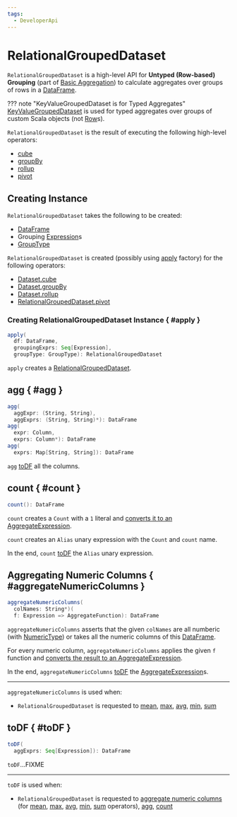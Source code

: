 ```yaml
---
tags:
  - DeveloperApi
---
```


# RelationalGroupedDataset

`RelationalGroupedDataset` is a high-level API for **Untyped (Row-based) Grouping** (part of [Basic Aggregation](aggregations/index.md)) to calculate aggregates over groups of rows in a [DataFrame](DataFrame.md).

??? note "KeyValueGroupedDataset is for Typed Aggregates"
    [KeyValueGroupedDataset](KeyValueGroupedDataset.md) is used for typed aggregates over groups of custom Scala objects (not [Row](Row.md)s).

`RelationalGroupedDataset` is the result of executing the following high-level operators:

* [cube](aggregations/index.md#cube)
* [groupBy](aggregations/index.md#groupBy)
* [rollup](aggregations/index.md#rollup)
* [pivot](aggregations/index.md#pivot)

## Creating Instance

`RelationalGroupedDataset` takes the following to be created:

* <span id="df"> [DataFrame](DataFrame.md)
* <span id="groupingExprs"> Grouping [Expression](expressions/Expression.md)s
* <span id="groupType"> [GroupType](aggregations/index.md#GroupType)

`RelationalGroupedDataset` is created (possibly using [apply](#apply) factory) for the following operators:

* [Dataset.cube](Dataset.md#cube)
* [Dataset.groupBy](Dataset.md#groupBy)
* [Dataset.rollup](Dataset.md#rollup)
* [RelationalGroupedDataset.pivot](#pivot)

### Creating RelationalGroupedDataset Instance { #apply }

```scala
apply(
  df: DataFrame,
  groupingExprs: Seq[Expression],
  groupType: GroupType): RelationalGroupedDataset
```

`apply` creates a [RelationalGroupedDataset](#creating-instance).

## agg { #agg }

```scala
agg(
  aggExpr: (String, String),
  aggExprs: (String, String)*): DataFrame
agg(
  expr: Column,
  exprs: Column*): DataFrame
agg(
  exprs: Map[String, String]): DataFrame
```

`agg` [toDF](#toDF) all the columns.

## count { #count }

```scala
count(): DataFrame
```

`count` creates a `Count` with a `1` literal and [converts it to an AggregateExpression](expressions/AggregateFunction.md#toAggregateExpression).

`count` creates an `Alias` unary expression with the `Count` and `count` name.

In the end, `count` [toDF](#toDF) the `Alias` unary expression.

## Aggregating Numeric Columns { #aggregateNumericColumns }

```scala
aggregateNumericColumns(
  colNames: String*)(
  f: Expression => AggregateFunction): DataFrame
```

`aggregateNumericColumns` asserts that the given `colNames` are all numberic (with [NumericType](types/index.md#NumericType)) or takes all the numeric columns of this [DataFrame](#df).

For every numeric column, `aggregateNumericColumns` applies the given `f` function and [converts the result to an AggregateExpression](expressions/AggregateFunction.md#toAggregateExpression).

In the end, `aggregateNumericColumns` [toDF](#toDF) the [AggregateExpression](expressions/AggregateExpression.md)s.

---

`aggregateNumericColumns` is used when:

* `RelationalGroupedDataset` is requested to [mean](#mean), [max](#max), [avg](#avg), [min](#min), [sum](#sum)

## toDF { #toDF }

```scala
toDF(
  aggExprs: Seq[Expression]): DataFrame
```

`toDF`...FIXME

---

`toDF` is used when:

* `RelationalGroupedDataset` is requested to [aggregate numeric columns](#aggregateNumericColumns) (for [mean](#mean), [max](#max), [avg](#avg), [min](#min), [sum](#sum) operators), [agg](#agg), [count](#count)

<!---
## Review Me

!!! note
    [spark.sql.retainGroupColumns](../configuration-properties.md#spark.sql.retainGroupColumns) configuration property controls whether to retain columns used for aggregation or not (../in `RelationalGroupedDataset` operators).

=== [[agg]] Computing Aggregates Using Aggregate Column Expressions or Function Names -- `agg` Operator

`agg` creates a [DataFrame](../DataFrame.md) with the rows being the result of executing grouping expressions (../specified using [Column](../Column.md)s or names) over row groups.

!!! NOTE
    There are [untyped](../Column.md) and [typed](../TypedColumn.md) column expressions.

```scala
val countsAndSums = spark
  .range(10)
  .withColumn("group", 'id % 2)
  .groupBy("group")
  .agg(count("id") as "count", sum("id") as "sum")
```

Internally, `agg` [creates a DataFrame](#toDF) with `Aggregate` or `Pivot` logical operators.

```text
// groupBy above
scala> println(countsAndSums.queryExecution.logical.numberedTreeString)
00 'Aggregate [group#179L], [group#179L, count('id) AS count#188, sum('id) AS sum#190]
01 +- Project [id#176L, (id#176L % cast(2 as bigint)) AS group#179L]
02    +- Range (0, 10, step=1, splits=Some(8))

// rollup operator
val rollupQ = spark.range(2).rollup('id).agg(count('id))
scala> println(rollupQ.queryExecution.logical.numberedTreeString)
00 'Aggregate [rollup('id)], [unresolvedalias('id, None), count('id) AS count(id)#267]
01 +- Range (0, 2, step=1, splits=Some(8))

// cube operator
val cubeQ = spark.range(2).cube('id).agg(count('id))
scala> println(cubeQ.queryExecution.logical.numberedTreeString)
00 'Aggregate [cube('id)], [unresolvedalias('id, None), count('id) AS count(id)#280]
01 +- Range (0, 2, step=1, splits=Some(8))

// pivot operator
val pivotQ = spark.
  range(10).
  withColumn("group", 'id % 2).
  groupBy("group").
  pivot("group").
  agg(count("id"))
scala> println(pivotQ.queryExecution.logical.numberedTreeString)
00 'Pivot [group#296L], group#296: bigint, [0, 1], [count('id)]
01 +- Project [id#293L, (id#293L % cast(2 as bigint)) AS group#296L]
02    +- Range (0, 10, step=1, splits=Some(8))
```

=== [[creating-instance]] Creating RelationalGroupedDataset Instance

`RelationalGroupedDataset` takes the following when created:

* [[df]] [DataFrame](../DataFrame.md)
* [[groupingExprs]] Grouping expressions/Expression.md[expressions]
* [[groupType]] Group type (to indicate the "source" operator)

** `GroupByType` for [groupBy](index.md#groupBy)

** `CubeType`

** `RollupType`

** `PivotType`

=== [[pivot-internals]] `pivot` Operator

[source, scala]
----
pivot(pivotColumn: String): RelationalGroupedDataset // <1>
pivot(pivotColumn: String, values: Seq[Any]): RelationalGroupedDataset // <2>
pivot(pivotColumn: Column): RelationalGroupedDataset // <3>
pivot(pivotColumn: Column, values: Seq[Any]): RelationalGroupedDataset // <3>
----
<1> Selects distinct and sorted values on `pivotColumn` and calls the other `pivot` (that results in 3 extra "scanning" jobs)
<2> Preferred as more efficient because the unique values are aleady provided
<3> *New in 2.4.0*

`pivot` pivots on a `pivotColumn` column, i.e. adds new columns per distinct values in `pivotColumn`.

NOTE: `pivot` is only supported after [groupBy](index.md#groupBy) operation.

NOTE: Only one `pivot` operation is supported on a `RelationalGroupedDataset`.

```text
val visits = Seq(../
  (../0, "Warsaw", 2015),
  (../1, "Warsaw", 2016),
  (../2, "Boston", 2017)
).toDF(../"id", "city", "year")

val q = visits
  .groupBy(../"city")  // <-- rows in pivot table
  .pivot(../"year")    // <-- columns (../unique values queried)
  .count(../)          // <-- values in cells
scala> q.show
+------+----+----+----+
|  city|2015|2016|2017|
+------+----+----+----+
|Warsaw|   1|   1|null|
|Boston|null|null|   1|
+------+----+----+----+

scala> q.explain
== Physical Plan ==
HashAggregate(../keys=[city#8], functions=[pivotfirst(../year#9, count(../1) AS `count`#222L, 2015, 2016, 2017, 0, 0)])
+- Exchange hashpartitioning(../city#8, 200)
   +- HashAggregate(../keys=[city#8], functions=[partial_pivotfirst(../year#9, count(../1) AS `count`#222L, 2015, 2016, 2017, 0, 0)])
      +- *HashAggregate(../keys=[city#8, year#9], functions=[count(../1)])
         +- Exchange hashpartitioning(../city#8, year#9, 200)
            +- *HashAggregate(../keys=[city#8, year#9], functions=[partial_count(../1)])
               +- LocalTableScan [city#8, year#9]

scala> visits
  .groupBy(../'city)
  .pivot(../"year", Seq(../"2015")) // <-- one column in pivot table
  .count
  .show
+------+----+
|  city|2015|
+------+----+
|Warsaw|   1|
|Boston|null|
+------+----+
```

IMPORTANT: Use `pivot` with a list of distinct values to pivot on so Spark does not have to compute the list itself (and run three extra "scanning" jobs).

![pivot in web UI (../Distinct Values Defined Explicitly)](../images/spark-sql-pivot-webui.png)

![pivot in web UI -- Three Extra Scanning Jobs Due to Unspecified Distinct Values](../images/spark-sql-pivot-webui-scanning-jobs.png)

!!! note
    [spark.sql.pivotMaxValues](../configuration-properties.md#spark.sql.pivotMaxValues) controls the maximum number of (distinct) values that will be collected without error (when doing `pivot` without specifying the values for the pivot column).

Internally, `pivot` creates a `RelationalGroupedDataset` with `PivotType` group type and `pivotColumn` resolved using the DataFrame's columns with `values` as `Literal` expressions.

!!! note
    <<toDF, toDF>> internal method maps `PivotType` group type to a `DataFrame` with Pivot.md[Pivot] unary logical operator.

    ```text
    scala> q.queryExecution.logical
    res0: org.apache.spark.sql.catalyst.plans.logical.LogicalPlan =
    Pivot [city#8], year#9: int, [2015, 2016, 2017], [count(../1) AS count#24L]
    +- Project [_1#3 AS id#7, _2#4 AS city#8, _3#5 AS year#9]
      +- LocalRelation [_1#3, _2#4, _3#5]
    ```
-->
